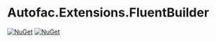 # Autofac.Extensions.FluentBuilder

[![NuGet](https://img.shields.io/nuget/dt/Autofac.Extensions.FluentBuilder.svg)](https://www.nuget.org/packages/Autofac.Extensions.FluentBuilder) 
[![NuGet](https://img.shields.io/nuget/vpre/Autofac.Extensions.FluentBuilder.svg)](https://www.nuget.org/packages/Autofac.Extensions.FluentBuilder)